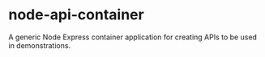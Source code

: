 # node-api-container
A generic Node Express container application for creating APIs to be used in demonstrations.
